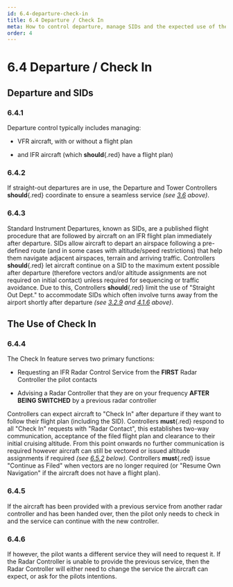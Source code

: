 ```yaml
---
id: 6.4-departure-check-in
title: 6.4 Departure / Check In
meta: How to control departure, manage SIDs and the expected use of the Check In function.
order: 4
---
```


# 6.4  Departure / Check In

 

## Departure and SIDs

### 6.4.1    

Departure control typically includes managing:

 

 -    VFR aircraft, with or without a flight plan

 -    and IFR aircraft (which **should**{.red} have a flight plan)

 

### 6.4.2    

If straight-out departures are in use, the Departure and Tower Controllers **should**{.red} coordinate to ensure a seamless service *(see [3.6](/guide/atc-manual/3.-tower/3.6-tower-working-with-radar#3.6-tower-working-with-radar) above)*.



### 6.4.3    

Standard Instrument Departures, known as SIDs, are a published flight procedure that are followed by aircraft on an IFR flight plan immediately after departure. SIDs allow aircraft to depart an airspace following a pre-defined route (and in some cases with altitude/speed restrictions) that help them navigate adjacent airspaces, terrain and arriving traffic. Controllers **should**{.red} let aircraft continue on a SID to the maximum extent possible after departure (therefore vectors and/or altitude assignments are not required on initial contact) unless required for sequencing or traffic avoidance. Due to this, Controllers **should**{.red} limit the use of "Straight Out Dept." to accommodate SIDs which often involve turns away from the airport shortly after departure *(see [3.2.9](/guide/atc-manual/3.-tower/3.2-departures#3.2.9) and [4.1.6](/guide/atc-manual/4.-atis/4.1-atis#4.1.6) above)*.



## The Use of Check In

### 6.4.4    

The Check In feature serves two primary functions:

 

 -    Requesting an IFR Radar Control Service from the **FIRST** Radar Controller the pilot contacts

 - Advising a Radar Controller that they are on your frequency **AFTER BEING SWITCHED** by a previous radar controller

   

Controllers can expect aircraft to "Check In" after departure if they want to follow their flight plan (including the SID). Controllers **must**{.red} respond to all "Check In" requests with "Radar Contact", this establishes two-way communication, acceptance of the filed flight plan and clearance to their initial cruising altitude. From this point onwards no further communication is required however aircraft can still be vectored or issued altitude assignments if required *(see [6.5.2](https://infiniteflight.com/guide/atc-manual/6.-radar/6.5-flight-following#6.5.2) below).* Controllers **must**{.red} issue "Continue as Filed" when vectors are no longer required (or "Resume Own Navigation" if the aircraft does not have a flight plan).



### 6.4.5

If the aircraft has been provided with a previous service from another radar controller and has been handed over, then the pilot only needs to check in and the service can continue with the new controller.



### 6.4.6    

If however, the pilot wants a different service they will need to request it. If the Radar Controller is unable to provide the previous service, then the Radar Controller will either need to change the service the aircraft can expect, or ask for the pilots intentions.

  

  